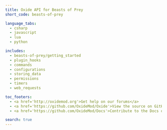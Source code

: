 ```yaml
---
title: Oxide API for Beasts of Prey
short_code: beasts-of-prey

language_tabs:
  - csharp
  - javascript
  - lua
  - python

includes:
  - beasts-of-prey/getting_started
  - plugin_hooks
  - commands
  - configurations
  - storing_data
  - permissions
  - timers
  - web_requests

toc_footers:
  - <a href='http://oxidemod.org'>Get help on our forums</a>
  - <a href='https://github.com/OxideMod/Oxide'>View the source on GitHub</a>
  - <a href='https://github.com/OxideMod/Docs'>Contribute to the Docs on GitHub</a>

search: true
---
```

